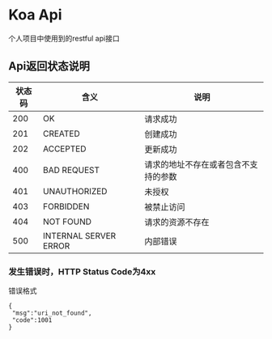 # Koa Api
个人项目中使用到的restful api接口
## Api返回状态说明
|状态码|含义|说明|
|-----|---|---|
|200|OK|请求成功|
|201|CREATED|创建成功|
|202|ACCEPTED|更新成功|
|400|BAD REQUEST|请求的地址不存在或者包含不支持的参数|
|401|UNAUTHORIZED|未授权|
|403|FORBIDDEN|被禁止访问|
|404|NOT FOUND|请求的资源不存在|
|500|INTERNAL SERVER ERROR|内部错误|
### 发生错误时，HTTP Status Code为4xx
错误格式
```
{
 "msg":"uri_not_found",
 "code":1001
}
```
